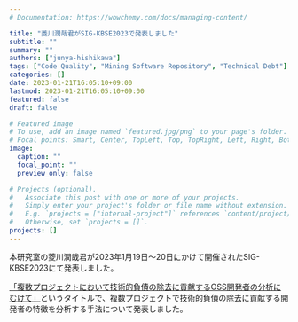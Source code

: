 ```yaml
---
# Documentation: https://wowchemy.com/docs/managing-content/

title: "菱川潤哉君がSIG-KBSE2023で発表しました"
subtitle: ""
summary: ""
authors: ["junya-hishikawa"]
tags: ["Code Quality", "Mining Software Repository", "Technical Debt"]
categories: []
date: 2023-01-21T16:05:10+09:00
lastmod: 2023-01-21T16:05:10+09:00
featured: false
draft: false

# Featured image
# To use, add an image named `featured.jpg/png` to your page's folder.
# Focal points: Smart, Center, TopLeft, Top, TopRight, Left, Right, BottomLeft, Bottom, BottomRight.
image:
  caption: ""
  focal_point: ""
  preview_only: false

# Projects (optional).
#   Associate this post with one or more of your projects.
#   Simply enter your project's folder or file name without extension.
#   E.g. `projects = ["internal-project"]` references `content/project/deep-learning/index.md`.
#   Otherwise, set `projects = []`.
projects: []
---
```

本研究室の菱川潤哉君が2023年1月19日〜20日にかけて開催されたSIG-KBSE2023にて発表しました。

[「複数プロジェクトにおいて技術的負債の除去に貢献するOSS開発者の分析にむけて」](https://www.ieice.org/publications/search/summary.php?id=122703&tbl=ken&lang=jp)というタイトルで、複数プロジェクトで技術的負債の除去に貢献する開発者の特徴を分析する手法について発表しました。
